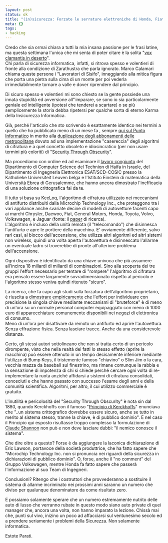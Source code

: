 ```yaml
--- 
layout: post
status: ok
title: "(in)sicurezza: Forzate le serrature elettroniche di Honda, Fiat, Toyota, Volvo, Volkswagen..."
meta: {}
tags: 
- hacking
---  
```

Credo che sia ormai chiara a tutti la mia insana passione per le frasi latine, ma questa settimana l'unica che mi senta di poter citare è la solita "[vox clamantis in deserto][1]".  
Chi parla di sicurezza informatica, infatti, si ritrova spesso e volentieri di fronte alla condizione di Zarathustra che parla ignorato. Marco Calamari chiama queste persone i "Lavoratori di Sisifo", inneggiando alla mitica figura che porta una pietra sulla cima di un monte per poi vederla irrimediabilmente tornare a valle e dover riprendere dal principio.  
  
Di sicuro spesso e volentieri mi sono chiesto se la gente possiede una innata stupidità ed avversione all''imparare, se sono io sia particolarmente geniale ed intelligente (ipotesi che tenderei a scartare) o se più semplicemente la storia debba ripetersi per qualche sorta di eterno Karma della Insicurezza Informatica.  
  
Già, perché l'articolo che sto scrivendo è esattamente identico nei termini a quello che ho pubblicato meno di un mese fa , sempre [qui sul Punto Informatico][2] in merito alla [duplicazione degli abbonamenti delle metropolitane][2] dovuto ad una implementazione "casereccia" degli algoritmi di cifratura e a quel concetto obsoleto e idiosincratico (per non usare termini più coloriti) di "[Security Through Obscurity][3]".  
  
Ma procediamo con ordine ed ad esaminare il [lavoro congiunto][7] del Dipartimento di Computer Science del Technion di Haifa in Israele, del  Dipartimento di Ingegneria Elettronica ESAT/SCD-COSIC presso la Katholieke Universiteit Leuven belga e l'Istituto Einstein  di matematica della Università Ebrea di Gerusalemme, che hanno ancora dimostrato l'inefficacia di una soluzione crittografica fai da te.  
  
Il tutto si basa su KeeLoq, l'algoritmo di cifratura utilizzato nei meccanismi di antifurto distribuiti dalla Microchip Technology Inc., che proteggono tra i vari appliance anche svariate decine di modelli di autovetture facenti capo ai marchi Chrysler, Daewoo, Fiat, General Motors, Honda, Toyota, Volvo, Volkswagen, e Jaguar (fonte: il [paper][6] di ricerca).  
L'algoritmo è incluso della unità remota (il "telecomando") che disinnesca l'antifurto e apre le portiere della macchina. E' ovviamente differente, salvo rari casi, al blocco dell'accensione, che utilizza altri algoritmi ed altri sistemi non wireless, quindi una volta aperta l'autovettura e disinnescato l'allarme un eventuale ladro si troverebbe di pronte all'ulteriore problema dell'accensione.    
  
Ogni dispositivo è identificato da una chiave univoca che più assumere all'incirca 18 miliardi di miliardi di combinazioni. Sino alla scoperta dei tre gruppi l'effort necessario per tentare di "rompere" l'algoritmo di cifratura era pensato essere largamente sovradimensionato rispetto al pericolo e l'algoritmo stesso veniva quindi ritenuto "sicuro".  
  
La ricerca, che fa capo agli studi sulla forzatura dell'algoritmo proprietario, è riuscita a [dimostrare empiricamente][6] che l'effort per individuare con precisione la singola chiave mediante meccanismi di "bruteforce" è di meno di un'ora su un normale personal computer equipaggiato con meno di 1000 euro di apparecchiature comunemente disponibili nei negozi di elettronica di consumo.  
Meno di un'ora per disattivare da remoto un antifurto ed aprire l'autovettura. Senza effrazione fisica. Senza lasciare tracce. Anche da una considerevole distanza.  
  
Certo, gli stessi autori sottolineano che non si tratta certo di un pericolo dirompente, visto che nella realtà dei fatti lo stesso effetto (aprire la macchina) può essere ottenuto in un tempo decisamente inferiore mediante l'utilizzo di Bump Keys, il tristemente famoso "chiavino" o Slim Jim o la cara, vecchia mazza da baseball sul finestrino, ma rimane comunque la rabbia e la sensazione di impotenza di chi si chiede perché cercare ogni volta di re-implementare la ruota anziché affidarsi a sistemi di cifratura consolidati, conosciuti e che hanno passato con successo l'esame degli anni e della comunità scientifica. Algoritmi, per altro, il cui utilizzo commerciale è gratuito.   
  
L'inutilità e pericolosità del "Security Through Obscurity" è nota sin dal 1880, quando Kerckhoffs con il famoso "[Principio di Kerckhoffs][4]" enunciava che "..un sistema crittografico dovrebbe essere sicuro, anche se tutto in merito al sistema stesso, tranne la chiave, è di pubblico dominio". E nel caso il Principio qui esposto risultasse troppo complesso la formulazione di [Claude Shannon][5] non può e non deve lasciare dubbi: "il nemico conosce il sistema".  
  
Che dire oltre a questo? Forse è da aggiungere la laconica dichiarazione di  Eric Lawson, portavoce della società produttrice, che ha fatto sapere che "Microchip Technology Inc. non si pronuncia nei riguardi della sicurezza in dichiarazioni di pubblico dominio". O, forse, anche il "no comment" del Gruppo Volkswagen, mentre Honda fa fatto sapere che passerà l'informazione al suo Team di Ingegneri.  
  
Conclusioni? Ritengo che i costruttori che provvederanno a sostituire il sistema di allarme incriminato nei prossimi anni saranno un numero che diviso per qualunque denominatore da come risultato zero.  
  
E possiamo solamente sperare che un numero estremamente nutrito delle auto di lusso che verranno rubate in questo modo siano auto private di quei manager che, ancora una volta, non hanno imparato la lezione. Chissà mai che, punti sul vivo, inizino un poco ad affacciarsi sul ventunesimo secolo ed a prendere seriamente i problemi della Sicurezza. Non solamente informatica.  
  
Estote Parati.  
  
[1]: http://it.wikipedia.org/wiki/Vox_clamantis_in_deserto
[2]: http://punto-informatico.it/p.aspx?i=2224663
[3]: http://en.wikipedia.org/wiki/Security_through_obscurity
[4]: http://en.wikipedia.org/wiki/Kerckhoffs%27_principle
[5]: http://en.wikipedia.org/wiki/Claude_Shannon
[6]: http://www.cosic.esat.kuleuven.be/keeloq/keeloq-rump.pdf
[7]: http://www.cosic.esat.kuleuven.be/keeloq/
  
 
